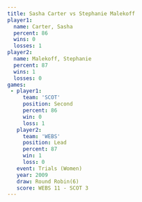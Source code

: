```yaml
---
title: Sasha Carter vs Stephanie Malekoff
player1:                   
  name: Carter, Sasha      
  percent: 86              
  wins: 0                  
  losses: 1                
player2:                   
  name: Malekoff, Stephanie
  percent: 87              
  wins: 1                  
  losses: 0                
games:
 - player1:          
     team: 'SCOT'    
     position: Second
     percent: 86     
     win: 0          
     loss: 1         
   player2:        
     team: 'WEBS'  
     position: Lead
     percent: 87   
     win: 1        
     loss: 0       
   event: Trials (Women)  
   year: 2009             
   draw: Round Robin(6)   
   score: WEBS 11 - SCOT 3
---
```


